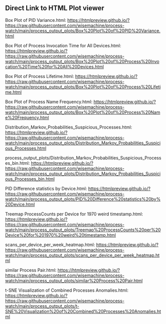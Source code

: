 ## Direct Link to HTML Plot viewer

Box Plot of PID Variance.html: https://htmlpreview.github.io/?https://raw.githubusercontent.com/wisemachine/process-watch/main/process_output_plots/Box%20Plot%20of%20PID%20Variance.html

Box Plot of Process Invocation Time for All Devices.html: https://htmlpreview.github.io/?https://raw.githubusercontent.com/wisemachine/process-watch/main/process_output_plots/Box%20Plot%20of%20Process%20Invocation%20Time%20for%20All%20Devices.html

Box Plot of Process Lifetime.html: https://htmlpreview.github.io/?https://raw.githubusercontent.com/wisemachine/process-watch/main/process_output_plots/Box%20Plot%20of%20Process%20Lifetime.html

Box Plot of Process Name Frequency.html: https://htmlpreview.github.io/?https://raw.githubusercontent.com/wisemachine/process-watch/main/process_output_plots/Box%20Plot%20of%20Process%20Name%20Frequency.html

Distribution_Markov_Probabilities_Suspicious_Processes.html: https://htmlpreview.github.io/?https://raw.githubusercontent.com/wisemachine/process-watch/main/process_output_plots/Distribution_Markov_Probabilities_Suspicious_Processes.html

process_output_plots/Distribution_Markov_Probabilities_Suspicious_Processes_bin.html: https://htmlpreview.github.io/?https://raw.githubusercontent.com/wisemachine/process-watch/main/process_output_plots/Distribution_Markov_Probabilities_Suspicious_Processes_bin.html

PID Difference statistics by Device.html: https://htmlpreview.github.io/?https://raw.githubusercontent.com/wisemachine/process-watch/main/process_output_plots/PID%20Difference%20statistics%20by%20Device.html

Treemap ProcessCounts per Device for 1970 weird timestamp.html: https://htmlpreview.github.io/?https://raw.githubusercontent.com/wisemachine/process-watch/main/process_output_plots/Treemap%20ProcessCounts%20per%20Device%20for%201970%20weird%20timestamp.html

scans_per_device_per_week_heatmap.html: https://htmlpreview.github.io/?https://raw.githubusercontent.com/wisemachine/process-watch/main/process_output_plots/scans_per_device_per_week_heatmap.html

similar Process Pair.html: https://htmlpreview.github.io/?https://raw.githubusercontent.com/wisemachine/process-watch/main/process_output_plots/similar%20Process%20Pair.html

t-SNE Visualization of Combined Processes Anomalies.html: https://htmlpreview.github.io/?https://raw.githubusercontent.com/wisemachine/process-watch/main/process_output_plots/t-SNE%20Visualization%20of%20Combined%20Processes%20Anomalies.html
